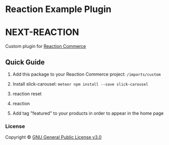 # Reaction Example Plugin

# NEXT-REACTION

Custom plugin for [Reaction Commerce](https://reactioncommerce.com) 

## Quick Guide

1. Add this package to your Reaction Commerce project: `/imports/custom`

2. Install slick-carousel: `meteor npm install --save slick-carousel`

3. reaction reset

4. reaction

5. Add tag "featured" to your products in order to appear in the home page


### License

Copyright © [GNU General Public License v3.0](./LICENSE.md)







